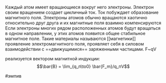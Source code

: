 Каждый атом имеет вращающиеся вокруг него электроны. Электрон своим вращением создает цикличный ток. Ток побуждает образование магнитного поля. Электроны атомов обычно вращаются хаотично относительно друг друга и их магнитные поля взаимно компенсируются
Если электроны многих рядом расположенных атомов будут вращаться в одном направлении, у этих атомов появится общее стабильное магнитное поле. Такие материалы называются [[магнетики]]
проявление электромагнитного поля, проявляет себя в силовом взаимодействии с ==движущимися== заряженными частицами. F~qV

реализуется вектором магнитной индукции:
$$\bar{B} = \lim_{q_п\to0} \bar{F_m}/q_пV$$

#эмпив 